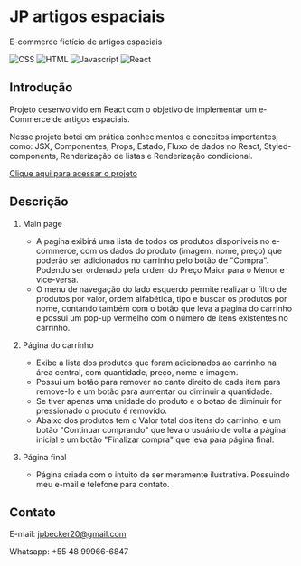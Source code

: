 # JP artigos espaciais

E-commerce fictício de artigos espaciais

![CSS](https://img.shields.io/badge/CSS3-1572B6?style=for-the-badge&logo=css3&logoColor=white)
![HTML](https://img.shields.io/badge/HTML5-E34F26?style=for-the-badge&logo=html5&logoColor=white)
![Javascript](https://img.shields.io/badge/JavaScript-323330?style=for-the-badge&logo=javascript&logoColor=F7DF1E)
![React](https://img.shields.io/badge/React-20232A?style=for-the-badge&logo=react&logoColor=61DAFB)

## Introdução

Projeto desenvolvido em React com o objetivo de implementar um e-Commerce de artigos espaciais.

Nesse projeto botei em prática conhecimentos e conceitos importantes, como: JSX, Componentes, Props, Estado, Fluxo de dados no React, Styled-components, Renderização de listas e Renderização condicional. 

[Clique aqui para acessar o projeto]()


## Descrição

1. Main page
    - A pagina exibirá uma lista de todos os produtos disponiveis no e-commerce, com os dados do produto (imagem, nome, preço) que poderão ser adicionados no carrinho pelo botão de "Compra". Podendo ser ordenado pela ordem do Preço Maior para o Menor e vice-versa.
    - O menu de navegação do lado esquerdo permite realizar o filtro de produtos por valor, ordem alfabética, tipo e buscar os produtos por nome, contando também com o botão que leva a pagina do carrinho e possui um pop-up vermelho com o número de itens existentes no carrinho.

2. Página do carrinho
    - Exibe a lista dos produtos que foram adicionados ao carrinho na área central, com quantidade, preço, nome e imagem. 
    - Possui um botão para remover no canto direito de cada item para remove-lo e um botão para aumentar ou diminuir a quantidade.
    - Se tiver apenas uma unidade do produto e o botao de diminuir for pressionado o produto é removido.
    - Abaixo dos produtos tem o Valor total dos itens do carrinho, e um botão "Continuar comprando" que leva o usuário de volta a página inicial e um botão "Finalizar compra" que leva para página final.

3. Página final
    - Página criada com o intuito de ser meramente ilustrativa. Possuindo meu e-mail e telefone para contato.

## Contato

E-mail: jpbecker20@gmail.com

Whatsapp: +55 48 99966-6847
